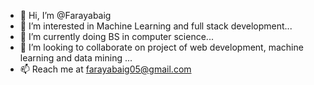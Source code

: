 - 👋 Hi, I’m @Farayabaig
- 👀 I’m interested in Machine Learning and full stack development...
- 🌱 I’m currently doing BS in computer science...
- 💞️ I’m looking to collaborate on project of web development, machine learning and data mining ...
- 📫 Reach me at farayabaig05@gmail.com 

<!---
Farayabaig/Farayabaig is a ✨ special ✨ repository because its `README.md` (this file) appears on your GitHub profile.
You can click the Preview link to take a look at your changes.
--->
